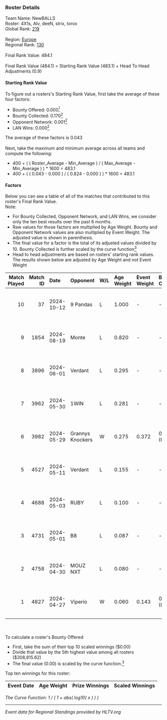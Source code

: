 ### Roster Details<br />
Team Name: NewBALLS<br />
Roster: 4X1s, Alv, deeN, strix, torox<br />
Global Rank: [219](../../standings_global_2024_10_15.md)<br />
<br />
Region: [Europe]( ../../standings_europe_2024_10_15.md)<br />
Regional Rank: [130]( ../../standings_europe_2024_10_15.md)<br />
<br />
Final Rank Value:  484.1<br />
<br />
Final Rank Value (484.1) = Starting Rank Value (483.1) + Head To Head Adjustments (0.9)<br />

#### Starting Rank Value<br />
To figure out a rosters's Starting Rank Value, first take the average of these four factors:<br />
- Bounty Offered: 0.000[<sup>1</sup>](#table2)
- Bounty Collected: 0.170[<sup>2</sup>](#table1)
- Opponent Network: 0.001[<sup>2</sup>](#table1)
- LAN Wins: 0.000[<sup>2</sup>](#table1)

The average of these factors is 0.043<br />
<br />
Next, take the maximum and minimum average across all teams and compute the following:<br />
- 400 + ( ( Roster_Average - Min_Average ) / ( Max_Average - Min_Average ) ) * 1600 = 483.1
- 400 + ( ( 0.043 - 0.000 ) / ( 0.824 - 0.000 ) ) * 1600 = 483.1


#### Factors<br />
Below you can see a table of all of the matches that contributed to this roster's Final Rank Value.<br />
Note:<br />

- For Bounty Collected, Opponent Network, and LAN Wins, we consider only the ten best results over the past 6 months.
- Raw values for those factors are multiplied by Age Weight. Bounty and Opponent Network values are also multiplied by Event Weight. The adjusted value is shown in parenthesis.
- The final value for a factor is the total of its adjusted values divided by 10. Bounty Collected is further scaled by the curve function[<sup>3</sup>](#curveFunction)
- Head to head adjustments are based on rosters' starting rank values. The results shown below are adjusted by Age Weight and not Event Weight
<span id="table1"></span><br />


| Match Played | Match ID | Date       | Opponent         | W/L | Age Weight | Event Weight | Bounty Collected | Opponent Network | LAN Wins  | H2H Adj. | Roster                          |
| -: | -: | :- | :- | :- | :- | :- | :- | :- | :- | -: | :- |
|           10 |       37 | 2024-10-12 | 9 Pandas         | L   | 1.000      | -            | -                | -                | -         |    -1.44 | 4X1s, Alv, deeN, strix, torox   |
|            9 |     1854 | 2024-08-19 | Monte            | L   | 0.820      | -            | -                | -                | -         |    -1.55 | 4X1s, Alv, deeN, strix, torox   |
|            8 |     3896 | 2024-06-01 | Verdant          | L   | 0.295      | -            | -                | -                | -         |    -1.02 | 1mpala, 4X1s, Alv, torox, xm1nd |
|            7 |     3962 | 2024-05-30 | 1WIN             | L   | 0.281      | -            | -                | -                | -         |    -1.18 | 1mpala, 4X1s, Alv, torox, xm1nd |
|            6 |     3982 | 2024-05-29 | Grannys Knockers | W   | 0.275      | 0.372        | 0.001 (0.000)    | 0.078 (0.008)    | 0 (0.000) |     6.54 | 1mpala, 4X1s, Alv, torox, xm1nd |
|            5 |     4527 | 2024-05-11 | Verdant          | L   | 0.155      | -            | -                | -                | -         |    -0.50 | 1mpala, 4X1s, Alv, torox, xm1nd |
|            4 |     4688 | 2024-05-03 | RUBY             | L   | 0.100      | -            | -                | -                | -         |    -0.43 | 1mpala, 4X1s, Alv, torox, xm1nd |
|            3 |     4731 | 2024-05-01 | B8               | L   | 0.087      | -            | -                | -                | -         |    -0.11 | 1mpala, 4X1s, Alv, torox, xm1nd |
|            2 |     4758 | 2024-04-30 | MOUZ NXT         | L   | 0.080      | -            | -                | -                | -         |    -0.23 | 1mpala, 4X1s, Alv, torox, xm1nd |
|            1 |     4827 | 2024-04-27 | Viperio          | W   | 0.060      | 0.143        | 0.000 (0.000)    | 0.000 (0.000)    | 0 (0.000) |     0.87 | 1mpala, 4X1s, Alv, torox, xm1nd |

<br />
<span id="table2"></span><br />
To calculate a roster's Bounty Offered:<br />

- First, take the sum of their top 10 scaled winnings ($0.00)
- Divide that value by the 5th highest value among all rosters ($308,815.62)
- The final value (0.00) is scaled by the curve function.[<sup>3</sup>](#curveFunction)

Top ten winnings for this roster:<br />

| Event Date | Age Weight | Prize Winnings | Scaled Winnings |
| :- | -: | :- | :- |


<span id="curveFunction"></span>_The Curve Function: 1 / ( 1 + abs( log10( x ) ) )_<br />

---
_Event data for Regional Standings provided by HLTV.org_<br />
